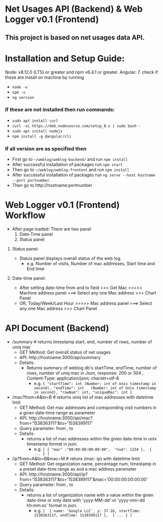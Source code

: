 # Net Usages API (Backend) &  Web Logger v0.1 (Frontend)

## This project is based on net usages data API.

# Installation and Setup Guide:
Node: v8.12.0 (LTS) or greater and npm v6.4.1 or greater.
Angular: 7. check if these are install on machine by running

* `node -v`
* `npm -v`
* `ng version`

### If these are not installed then run commands:

* `sudo apt install curl`
* `curl -sL https://deb.nodesource.com/setup_8.x | sudo bash -`
* `sudo apt install nodejs`
* `npm install -g @angular/cli`

### If all version are as specified then

* First go to `~/weblog/weblog-backend/` and run `npm install`
* After successful installation of packages run `npm start`
* Then go to `~/weblog/weblog-frontent` and run `npm install`
* After successful installation of packages run `ng serve --host hostname --port portnumber`.
* Then go to http://hostname:portnumber


# Web Logger v0.1 (Frontend) Workflow
* After page loaded: There are two panel 
  1. Date-Time panel
  2. Status panel

1. Status panel:
    * Status panel displays overall status of the web log.
        * e.g. Number of visits, Number of mac addresses, Start time and End time
  
2. Date-time panel:
    * After setting date-time from and to field >>> Get Mac >>>>> Machine address panel ===> Select any one Mac address >>> Chart Panel
    * OR, Today/Week/Last Hour >>>>> Mac address panel ===> Select any one Mac address >>> Chart Panel


# API Document (Backend)
* /summary # returns timestamp start, end, number of rows, number of uniq mac
    * GET Method: Get overall status of net usages
    * API: http://hostname:3000/api/summary
    * Details:
        * Returns summary of weblog db's startTime, endTime, number of rows, number of uniq mac in Json, response: 200 or 304 , Content-Type: application/json; charset=utf-8
            * e.g. ```{
                        "startTime": int (Number: int of Unix timestamp in second),
                        "endTime": int   (Number: int of Unix timestamp in second),
                        "rowNum": int,
                        "uniqueMac": int
                    } ```
* /mac?from=A&to=B # returns uniq list of mac addresses with datetime limit
    * GET Method: Get mac addresses and coresponding visit numbers in a given date-time range as parameter
    * API: http://hostname:3000/api/mac?from='1538363117'&to='1538399117'
    * Query parameter: from , to
    * Details:
        * returns a list of mac addresses within the given date-time in unix timestamp format in json.
            * e.g. ```[
                        {
                            "mac" :"00:00:00:00:00:00", 
                            "num": 1234
                        }, 
                        { ... }
                    ]```
* /ip?from=A&to=B&mac=M # retuns {mac: ip} with datetime limit
    * GET Method: Get organization name, percentage num, timestamp in a preset date-time range as and a mac address parameter
    * API: http://hostname:3000/api/ip?from='1538363117'&to='1538399117'&mac='00:00:00:00:00:00'
    * Query parameter: from , to
    * Details:
        * returns a list of organization name with a value within the given date-time or only date with 'yyyy-MM-dd' or 'yyyy-mm-dd hh:mm:ss' format in json.
            * e.g. ```[ 
                        { name: 'Google LLC', y: 37.16, startTime: 1538363117, endTime: 1538399117 }, 
                        { ... }
                    ]```



